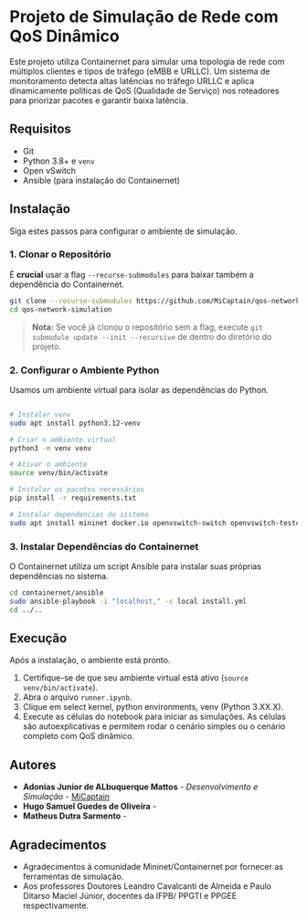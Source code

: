 # Projeto de Simulação de Rede com QoS Dinâmico

Este projeto utiliza Containernet para simular uma topologia de rede com múltiplos clientes e tipos de tráfego (eMBB e URLLC). Um sistema de monitoramento detecta altas latências no tráfego URLLC e aplica dinamicamente políticas de QoS (Qualidade de Serviço) nos roteadores para priorizar pacotes e garantir baixa latência.

## Requisitos

*   Git
*   Python 3.8+ e `venv`
*   Open vSwitch
*   Ansible (para instalação do Containernet)

## Instalação

Siga estes passos para configurar o ambiente de simulação.

### 1. Clonar o Repositório

É **crucial** usar a flag `--recurse-submodules` para baixar também a dependência do Containernet.

```bash
git clone --recurse-submodules https://github.com/MiCaptain/qos-network-simulation.git
cd qos-network-simulation
``` 
> **Nota:** Se você já clonou o repositório sem a flag, execute `git submodule update --init --recursive` de dentro do diretório do projeto.

### 2. Configurar o Ambiente Python

Usamos um ambiente virtual para isolar as dependências do Python.

```bash

# Instalar venv
sudo apt install python3.12-venv

# Criar o ambiente virtual
python3 -m venv venv

# Ativar o ambiente
source venv/bin/activate

# Instalar os pacotes necessários
pip install -r requirements.txt

# Instalar dependencias do sistema
sudo apt install mininet docker.io openvswitch-switch openvswitch-testcontroller python3-tk
```

### 3. Instalar Dependências do Containernet

O Containernet utiliza um script Ansible para instalar suas próprias dependências no sistema.

```bash
cd containernet/ansible
sudo ansible-playbook -i "localhost," -c local install.yml
cd ../..
```

## Execução

Após a instalação, o ambiente está pronto.

1.  Certifique-se de que seu ambiente virtual está ativo (`source venv/bin/activate`).
2.  Abra o arquivo `runner.ipynb`.
3.  Clique em select kernel, python environments, venv (Python 3.XX.X).
4.  Execute as células do notebook para iniciar as simulações. As células são autoexplicativas e permitem rodar o cenário simples ou o cenário completo com QoS dinâmico.

## Autores

*   **Adonias Junior de ALbuquerque Mattos** - *Desenvolvimento e Simulação* - [MiCaptain](https://github.com/MiCaptain)
*   **Hugo Samuel Guedes de Oliveira** -
*   **Matheus Dutra Sarmento** -


## Agradecimentos

*   Agradecimentos à comunidade Mininet/Containernet por fornecer as ferramentas de simulação.
*   Aos professores Doutores Leandro Cavalcanti de Almeida e Paulo Ditarso Maciel Júnior, docentes da IFPB/ PPGTI e PPGEE respectivamente.
